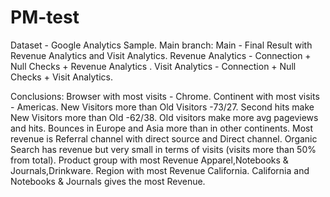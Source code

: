 # PM-test
Dataset - Google Analytics Sample.
Main branch:
Main - Final Result with Revenue Analytics and Visit Analytics.
Revenue Analytics - Connection + Null Checks + Revenue Analytics .
Visit Analytics - Connection + Null Checks + Visit Analytics.

Conclusions:
Browser with most visits - Chrome.
Continent with most visits - Americas.
New Visitors more than Old Visitors -73/27.
Second hits make New Visitors more than Old -62/38.
Old visitors make more avg pageviews and hits.
Bounces in Europe and Asia more than in other continents.
Most revenue is Referral channel with direct source and Direct channel.
Organic Search has revenue but very small in terms of visits (visits more than 50% from total).
Product group with most Revenue Apparel,Notebooks & Journals,Drinkware.
Region with most Revenue California.
California and Notebooks & Journals gives the most Revenue.



